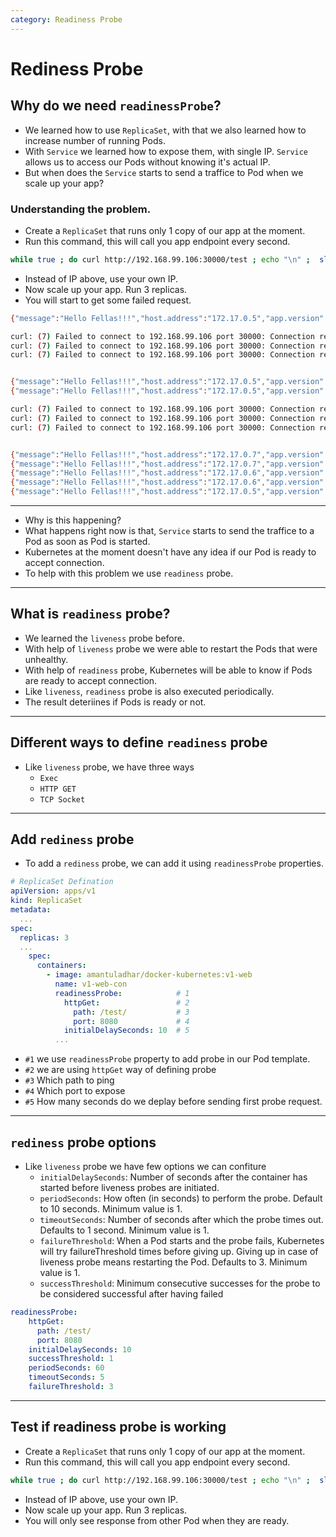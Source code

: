 ```yaml
---
category: Readiness Probe
---
```


# Rediness Probe

## Why do we need `readinessProbe`?
* We learned how to use `ReplicaSet`, with that we also learned how to increase number of running Pods.
* With `Service` we learned how to expose them, with single IP. `Service` allows us to access our Pods without knowing it's actual IP.
* But when does the `Service` starts to send a traffice to Pod when we scale up your app?

### Understanding the problem.
* Create a `ReplicaSet` that runs only 1 copy of our app at the moment.
* Run this command, this will call you app endpoint every second.

```bash
while true ; do curl http://192.168.99.106:30000/test ; echo "\n" ;  sleep 1 ; done;
```

* Instead of IP above, use your own IP.
* Now scale up your app. Run 3 replicas.
* You will start to get some failed request.

```bash
{"message":"Hello Fellas!!!","host.address":"172.17.0.5","app.version":"v1-web"}

curl: (7) Failed to connect to 192.168.99.106 port 30000: Connection refused
curl: (7) Failed to connect to 192.168.99.106 port 30000: Connection refused
curl: (7) Failed to connect to 192.168.99.106 port 30000: Connection refused


{"message":"Hello Fellas!!!","host.address":"172.17.0.5","app.version":"v1-web"}
{"message":"Hello Fellas!!!","host.address":"172.17.0.5","app.version":"v1-web"}

curl: (7) Failed to connect to 192.168.99.106 port 30000: Connection refused
curl: (7) Failed to connect to 192.168.99.106 port 30000: Connection refused
curl: (7) Failed to connect to 192.168.99.106 port 30000: Connection refused


{"message":"Hello Fellas!!!","host.address":"172.17.0.7","app.version":"v1-web"}
{"message":"Hello Fellas!!!","host.address":"172.17.0.7","app.version":"v1-web"}
{"message":"Hello Fellas!!!","host.address":"172.17.0.6","app.version":"v1-web"}
{"message":"Hello Fellas!!!","host.address":"172.17.0.6","app.version":"v1-web"}
{"message":"Hello Fellas!!!","host.address":"172.17.0.5","app.version":"v1-web"}
```

---

* Why is this happening?
* What happens right now is that, `Service` starts to send the traffice to a Pod as soon as Pod is started.
* Kubernetes at the moment doesn't have any idea if our Pod is ready to accept connection.
* To help with this problem we use `readiness` probe.


---
## What is `readiness` probe?
* We learned the `liveness` probe before.
* With help of `liveness` probe we were able to restart the Pods that were unhealthy.
* With help of `readiness` probe, Kubernetes will be able to know if Pods are ready to accept connection.
* Like `liveness`, `readiness` probe is also executed periodically.
* The result deteriines if Pods is ready or not.

---
## Different ways to define `readiness` probe
* Like `liveness` probe, we have three ways 
  * `Exec`
  * `HTTP GET`
  * `TCP Socket`


---
## Add `rediness` probe
* To add a `rediness` probe, we can add it using `readinessProbe` properties.

```yaml
# ReplicaSet Defination
apiVersion: apps/v1
kind: ReplicaSet
metadata:
  ...
spec:
  replicas: 3
  ...
    spec:
      containers:
        - image: amantuladhar/docker-kubernetes:v1-web
          name: v1-web-con
          readinessProbe:            # 1
            httpGet:                 # 2
              path: /test/           # 3
              port: 8080             # 4
            initialDelaySeconds: 10  # 5
          ...
```
* `#1` we use `readinessProbe` property to add probe in our Pod template.
* `#2` we are using `httpGet` way of defining probe
* `#3` Which path to ping
* `#4` Which port to expose
* `#5` How many seconds do we deplay before sending first probe request.


---
## `rediness` probe options
* Like `liveness` probe we have few options we can confiture
  * `initialDelaySeconds`: Number of seconds after the container has started before liveness probes are initiated.
  * `periodSeconds`: How often (in seconds) to perform the probe. Default to 10 seconds. Minimum value is 1.
  * `timeoutSeconds`: Number of seconds after which the probe times out. Defaults to 1 second. Minimum value is 1.
  * `failureThreshold`: When a Pod starts and the probe fails, Kubernetes will try failureThreshold times before giving up. Giving up in case of liveness probe means restarting the Pod. Defaults to 3. Minimum value is 1.
  * `successThreshold`: Minimum consecutive successes for the probe to be considered successful after having failed

```yaml
readinessProbe:
    httpGet:
      path: /test/
      port: 8080
    initialDelaySeconds: 10
    successThreshold: 1
    periodSeconds: 60
    timeoutSeconds: 5
    failureThreshold: 3
```

---
## Test if readiness probe is working

* Create a `ReplicaSet` that runs only 1 copy of our app at the moment.
* Run this command, this will call you app endpoint every second.

```bash
while true ; do curl http://192.168.99.106:30000/test ; echo "\n" ;  sleep 1 ; done;
```

* Instead of IP above, use your own IP.
* Now scale up your app. Run 3 replicas.
* You will only see response from other Pod when they are ready.